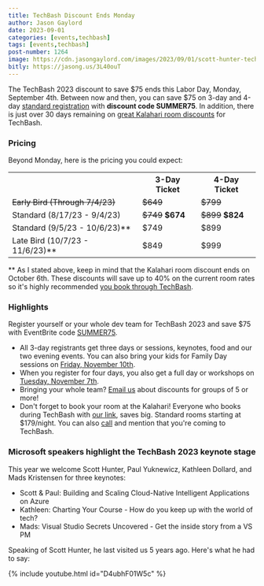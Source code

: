 ```yaml
---
title: TechBash Discount Ends Monday
author: Jason Gaylord
date: 2023-09-01
categories: [events,techbash]
tags: [events,techbash]
post-number: 1264
image: https://cdn.jasongaylord.com/images/2023/09/01/scott-hunter-techbash.jpg
bitly: https://jasong.us/3L40ouT
---
```


The TechBash 2023 discount to save $75 ends this Labor Day, Monday, September 4th. Between now and then, you can save $75 on 3-day and 4-day [standard registration](https://jasong.us/3sBQEBH) with **discount code SUMMER75**. In addition, there is just over 30 days remaining on [great Kalahari room discounts](https://jasong.us/hotelreg) for TechBash.

### Pricing

Beyond Monday, here is the pricing you could expect:

<table>
<tr>
<th></th>
<th>3-Day Ticket</th>
<th>4-Day Ticket</th>
</tr>
<tr>
<td><del>Early Bird (Through 7/4/23)</del></td>
<td><del>$649</del></td>
<td><del>$799</del></td>
</tr>
<tr>
<td>Standard (8/17/23 - 9/4/23)</td>
<td><del>$749</del> <strong>$674</strong></td>
<td><del>$899</del> <strong>$824</strong></td>
</tr>
<tr>
<td>Standard (9/5/23 - 10/6/23)**</td>
<td>$749</td>
<td>$899</td>
</tr>
<tr>
<td>Late Bird (10/7/23 - 11/6/23)**</td>
<td>$849</td>
<td>$999</td>
</tr>
</table>

** As I stated above, keep in mind that the Kalahari room discount ends on October 6th. These discounts will save up to 40% on the current room rates so it's highly recommended [you book through TechBash](https://jasong.us/3Z0ffMt).

### Highlights

Register yourself or your whole dev team for TechBash 2023 and save $75 with EventBrite code [SUMMER75](https://jasong.us/3sBQEBH).

* All 3-day registrants get three days or sessions, keynotes, food and our two evening events. You can also bring your kids for Family Day sessions on [Friday, November 10th](https://jasong.us/tbschedule).
* When you register for four days, you also get a full day or workshops on [Tuesday, November 7th](https://jasong.us/tbschedule).
* Bringing your whole team? [Email us](mailto://groups@techbash.com?subject=Group%20discount%20inquiry) about discounts for groups of 5 or more!
* Don't forget to book your room at the Kalahari! Everyone who books during TechBash with [our link](https://jasong.us/3Z0ffMt), saves big. Standard rooms starting at $179/night. You can also [call](tel:18775252427) and mention that you're coming to TechBash.

### Microsoft speakers highlight the TechBash 2023 keynote stage

This year we welcome Scott Hunter, Paul Yuknewicz, Kathleen Dollard, and Mads Kristensen for three keynotes:

* Scott & Paul: Building and Scaling Cloud-Native Intelligent Applications on Azure
* Kathleen: Charting Your Course - How do you keep up with the world of tech?
* Mads: Visual Studio Secrets Uncovered - Get the inside story from a VS PM

Speaking of Scott Hunter, he last visited us 5 years ago. Here's what he had to say:

{% include youtube.html id="D4ubhF01W5c" %}